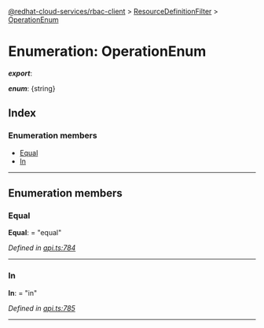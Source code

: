 [@redhat-cloud-services/rbac-client](../README.md) > [ResourceDefinitionFilter](../modules/resourcedefinitionfilter.md) > [OperationEnum](../enums/resourcedefinitionfilter.operationenum.md)

# Enumeration: OperationEnum

*__export__*: 

*__enum__*: {string}

## Index

### Enumeration members

* [Equal](resourcedefinitionfilter.operationenum.md#equal)
* [In](resourcedefinitionfilter.operationenum.md#in)

---

## Enumeration members

<a id="equal"></a>

###  Equal

**Equal**:  = "equal"

*Defined in [api.ts:784](https://github.com/RedHatInsights/javascript-clients/blob/master/packages/rbac/api.ts#L784)*

___
<a id="in"></a>

###  In

**In**:  = "in"

*Defined in [api.ts:785](https://github.com/RedHatInsights/javascript-clients/blob/master/packages/rbac/api.ts#L785)*

___

